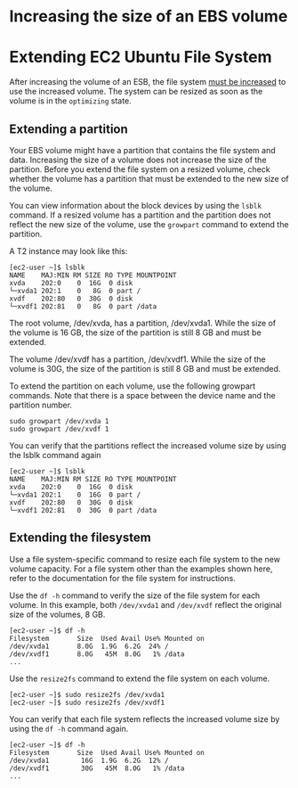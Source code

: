 # Increasing the size of an EBS volume


# Extending EC2 Ubuntu File System
After increasing the volume of an ESB, the file system [must be increased](https://docs.aws.amazon.com/AWSEC2/latest/UserGuide/recognize-expanded-volume-linux.html) to use the increased volume. The system can be resized as soon as the volume is in the `optimizing` state.

## Extending a partition
Your EBS volume might have a partition that contains the file system and data. Increasing the size of a volume does not increase the size of the partition. Before you extend the file system on a resized volume, check whether the volume has a partition that must be extended to the new size of the volume.

You can view information about the block devices by using the `lsblk` command. If a resized volume has a partition and the partition does not reflect the new size of the volume, use the `growpart` command to extend the partition.

A T2 instance may look like this:
```
[ec2-user ~]$ lsblk
NAME    MAJ:MIN RM SIZE RO TYPE MOUNTPOINT
xvda    202:0    0  16G  0 disk
└─xvda1 202:1    0   8G  0 part /
xvdf    202:80   0  30G  0 disk
└─xvdf1 202:81   0   8G  0 part /data
```

The root volume, /dev/xvda, has a partition, /dev/xvda1. While the size of the volume is 16 GB, the size of the partition is still 8 GB and must be extended.

The volume /dev/xvdf has a partition, /dev/xvdf1. While the size of the volume is 30G, the size of the partition is still 8 GB and must be extended.

To extend the partition on each volume, use the following growpart commands. Note that there is a space between the device name and the partition number.

```
sudo growpart /dev/xvda 1
sudo growpart /dev/xvdf 1
```

You can verify that the partitions reflect the increased volume size by using the lsblk command again

```
[ec2-user ~]$ lsblk
NAME    MAJ:MIN RM SIZE RO TYPE MOUNTPOINT
xvda    202:0    0  16G  0 disk
└─xvda1 202:1    0  16G  0 part /
xvdf    202:80   0  30G  0 disk
└─xvdf1 202:81   0  30G  0 part /data
```

## Extending the filesystem
Use a file system-specific command to resize each file system to the new volume capacity. For a file system other than the examples shown here, refer to the documentation for the file system for instructions.

Use the `df -h` command to verify the size of the file system for each volume. In this example, both `/dev/xvda1` and `/dev/xvdf` reflect the original size of the volumes, 8 GB.

```
[ec2-user ~]$ df -h
Filesystem       Size  Used Avail Use% Mounted on
/dev/xvda1       8.0G  1.9G  6.2G  24% /
/dev/xvdf1       8.0G   45M  8.0G   1% /data
...
```

Use the `resize2fs` command to extend the file system on each volume.

```
[ec2-user ~]$ sudo resize2fs /dev/xvda1
[ec2-user ~]$ sudo resize2fs /dev/xvdf1
```

You can verify that each file system reflects the increased volume size by using the `df -h` command again.

```
[ec2-user ~]$ df -h
Filesystem       Size  Used Avail Use% Mounted on
/dev/xvda1        16G  1.9G  6.2G  12% /
/dev/xvdf1        30G   45M  8.0G   1% /data
...
```
